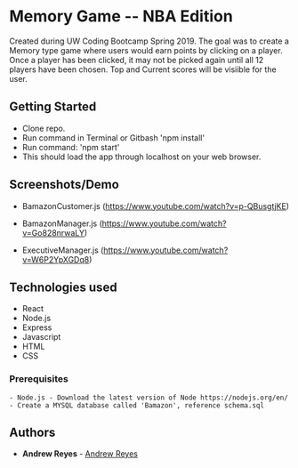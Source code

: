 # Memory Game -- NBA Edition 

Created during UW Coding Bootcamp Spring 2019. The goal was to create a Memory type game where users would earn points by clicking on a player.
Once a player has been clicked, it may not be picked again until all 12 players have been chosen. Top and Current scores will be visiible for the user.

## Getting Started

- Clone repo.
- Run command in Terminal or Gitbash 'npm install'
- Run command: 'npm start'
- This should load the app through localhost on your web browser.

## Screenshots/Demo

* BamazonCustomer.js (https://www.youtube.com/watch?v=p-QBusgtjKE)

* BamazonManager.js (https://www.youtube.com/watch?v=Go828nrwaLY)

* ExecutiveManager.js (https://www.youtube.com/watch?v=W6P2YpXGDq8)

## Technologies used
- React
- Node.js
- Express
- Javascript
- HTML
- CSS


### Prerequisites

```
- Node.js - Download the latest version of Node https://nodejs.org/en/
- Create a MYSQL database called 'Bamazon', reference schema.sql
```


## Authors

* **Andrew Reyes** - [Andrew Reyes](https://github.com/andrwjrdn)
